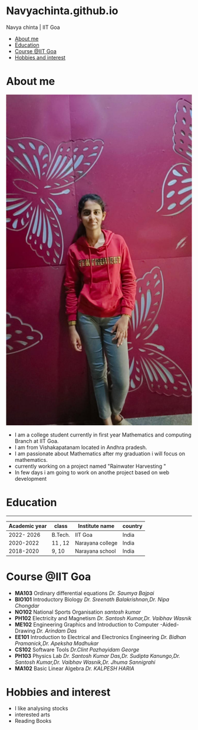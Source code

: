 # Navyachinta.github.io

Navya chinta | IIT Goa 
 
 * [About me](#)
 * [Education](#education)
 * [Course @IIT Goa](course@iitgoa)
 * [Hobbies and interest](interests)
 
 # About me 
 
 ![Navya](goofy.jpeg "hi")

-  I am a college student currently in first year Mathematics and computing Branch at IIT Goa.
-  I am from Vishakapatanam located in Andhra pradesh.
-  I am passionate about  Mathematics after my graduation i will focus on mathematics.
- currently working on a project named "Rainwater Harvesting "
- In few days i am going to work on anothe project based on web development

# Education
-----------

| Academic year | class   | Institute name  | country |
|---------------|---------|-----------------|---------|
| 2022- 2026    | B.Tech. | IIT Goa         | India   |
|2020-2022      | 11 , 12 | Narayana college|India    |
|2018-2020      |  9, 10  |Narayana school  | India   |

# Course @IIT Goa


* **MA103**   Ordinary differential equations   *Dr. Saumya Bajpai*       
* **BIO101**  Introductory Biology   *Dr. Sreenath Balakrishnan,Dr. Nipa Chongdar*       
* **NO102**   National Sports Organisation  *santosh kumar*
* **PH102**   Electricity and Magnetism      *Dr. Santosh Kumar,Dr. Vaibhav Wasnik*           
*  **ME102**   Engineering Graphics and Introduction to Computer -Aided-Drawing   *Dr. Arindam Das*         
*  **EE101**   Introduction to Electrical and Electronics Engineering      *Dr. Bidhan Pramanick,Dr. Apeksha Madhukar*      
*  **CS102**   Software Tools       *Dr.Clint Pazhayidam George*        
*  **PH103**   Physics Lab      *Dr. Santosh Kumar Das,Dr. Sudipta Kanungo,Dr. Santosh Kumar,Dr. Vaibhav Wasnik,Dr. Jhuma Sannigrahi*       
* **MA102**   Basic Linear Algebra       *Dr. KALPESH HARIA*


# Hobbies and interest


- I like analysing stocks
- interested arts 
- Reading Books 



